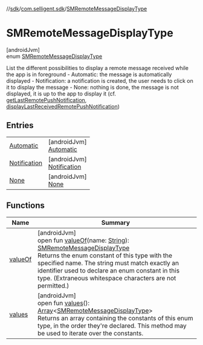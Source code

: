 //[sdk](../../../index.md)/[com.selligent.sdk](../index.md)/[SMRemoteMessageDisplayType](index.md)

# SMRemoteMessageDisplayType

[androidJvm]\
enum [SMRemoteMessageDisplayType](index.md)

List the different possibilities to display a remote message received while the app is in foreground - Automatic: the message is automatically displayed - Notification: a notification is created, the user needs to click on it to display the message - None: nothing is done, the message is not displayed, it is up to the app to display it (cf. [getLastRemotePushNotification](../-s-m-manager/get-last-remote-push-notification.md), [displayLastReceivedRemotePushNotification](../-s-m-manager/display-last-received-remote-push-notification.md))

## Entries

| | |
|---|---|
| [Automatic](-automatic/index.md) | [androidJvm]<br>[Automatic](-automatic/index.md) |
| [Notification](-notification/index.md) | [androidJvm]<br>[Notification](-notification/index.md) |
| [None](-none/index.md) | [androidJvm]<br>[None](-none/index.md) |

## Functions

| Name | Summary |
|---|---|
| [valueOf](value-of.md) | [androidJvm]<br>open fun [valueOf](value-of.md)(name: [String](https://developer.android.com/reference/kotlin/java/lang/String.html)): [SMRemoteMessageDisplayType](index.md)<br>Returns the enum constant of this type with the specified name. The string must match exactly an identifier used to declare an enum constant in this type. (Extraneous whitespace characters are not permitted.) |
| [values](values.md) | [androidJvm]<br>open fun [values](values.md)(): [Array](https://kotlinlang.org/api/latest/jvm/stdlib/kotlin/-array/index.html)&lt;[SMRemoteMessageDisplayType](index.md)&gt;<br>Returns an array containing the constants of this enum type, in the order they're declared. This method may be used to iterate over the constants. |
